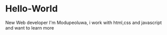 # Hello-World
New Web developer
I'm Modupeoluwa, i work with html,css and javascript and want to learn more
